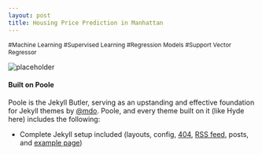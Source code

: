 ```yaml
---
layout: post
title: Housing Price Prediction in Manhattan
---
```


<div class="message" style="font-size:12px;">
  #Machine Learning  #Supervised Learning  #Regression Models  #Support Vector Regressor
</div>

![placeholder](https://sujeongcha.github.io/public/housingPrice.jpg "Manhattan")

#### Built on Poole

Poole is the Jekyll Butler, serving as an upstanding and effective foundation for Jekyll themes by [@mdo](https://twitter.com/mdo). Poole, and every theme built on it (like Hyde here) includes the following:

* Complete Jekyll setup included (layouts, config, [404](/404), [RSS feed](/atom.xml), posts, and [example page](/about))
